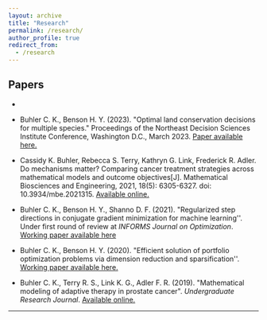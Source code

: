 ```yaml
---
layout: archive
title: "Research"
permalink: /research/
author_profile: true
redirect_from:
  - /research
---
```

## Papers 
- 

- Buhler C. K., Benson H. Y. (2023). "Optimal land conservation decisions for multiple species." 
Proceedings of the Northeast Decision Sciences Institute Conference, Washington D.C., March 2023. 
<a href="/files/NEDSI_2023.pdf" target="_blank">Paper available here.</a>

- Cassidy K. Buhler, Rebecca S. Terry, Kathryn G. Link, Frederick R. Adler. Do mechanisms matter? Comparing cancer treatment strategies across mathematical models and outcome objectives[J]. Mathematical Biosciences and Engineering, 2021, 18(5): 6305-6327. doi: 10.3934/mbe.2021315. [Available online.](https://www.aimspress.com/article/doi/10.3934/mbe.2021315)

- Buhler C. K., Benson H. Y., Shanno D. F. (2021). "Regularized step directions in conjugate gradient minimization for machine learning''. Under first round of review at *INFORMS Journal on Optimization*. [Working paper available here](https://arxiv.org/abs/2110.06308)

- Buhler C. K., Benson H. Y. (2020). "Efficient solution of portfolio optimization problems via dimension reduction and sparsification''.   <a href="/files/SparsePortfolioOpt.pdf" target="_blank">Working paper available here.</a>

- Buhler C. K., Terry R. S., Link K. G., Adler F. R. (2019). "Mathematical modeling of adaptive therapy in prostate cancer". *Undergraduate Research Journal*. [Available online.](https://our.utah.edu/wp-content/uploads/sites/19/2019/05/buhler.pdf)



---